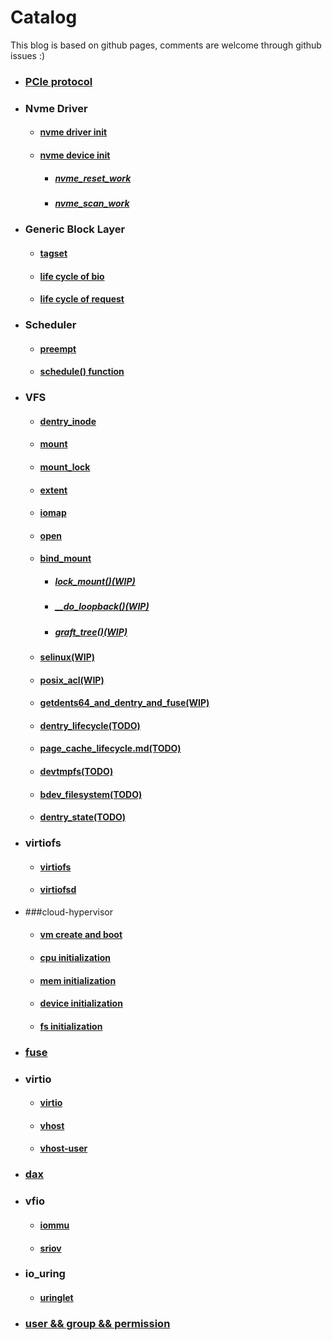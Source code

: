 # Catalog

This blog is based on github pages, comments are welcome through github issues :)

* ### [PCIe protocol](./kernel/pcie/pcie.md)
* ### Nvme Driver
    * #### [nvme driver init](./kernel/nvme/driver_init.md)
    * #### [nvme device init](./kernel/nvme/nvme_probe.md)
        * ##### [nvme_reset_work](./kernel/nvme/nvme_reset_work.md)
        * ##### [nvme_scan_work](./kernel/nvme/nvme_scan_work)
* ### Generic Block Layer
    * #### [tagset](./kernel/block/tagset.md)
    * #### [life cycle of bio](./kernel/block/bio.md)
    * #### [life cycle of request](./kernel/block/request.md)
* ### Scheduler
    * #### [preempt](./kernel/scheduler/preempt.md)
    * #### [schedule() function](./kernel/scheduler/schedule.md)
* ### VFS
    * #### [dentry_inode](./kernel/vfs/dentry_inode.md)
    * #### [mount](./kernel/vfs/mount.md)
    * #### [mount_lock](./kernel/vfs/mount_lock.md)
    * #### [extent](./kernel/vfs/extent.md)
    * #### [iomap](./kernel/vfs/iomap.md)
    * #### [open](./kernel/vfs/open.md)
    * #### [bind_mount](./kernel/vfs/bind_mount/bind_mount.md)
    	* ##### [lock_mount()(WIP)](./kernel/vfs/bind_mount/lock_mount.md)
    	* ##### [__do_loopback()(WIP)](./kernel/vfs/bind_mount/__do_loopback.md)
    	* ##### [graft_tree()(WIP)](./kernel/vfs/bind_mount/graft_tree.md)
    * #### [selinux(WIP)](./kernel/vfs/selinux.md)
    * #### [posix_acl(WIP)](./kernel/vfs/posix_acl.md)
    * #### [getdents64_and_dentry_and_fuse(WIP)](./kernel/vfs/getdents64_and_dentry_and_fuse.md)
    * #### [dentry_lifecycle(TODO)](./kernel/vfs/dentry_lifecycle.md)
    * #### [page_cache_lifecycle.md(TODO)](./kernel/vfs/page_cache_lifecycle.md)
    * #### [devtmpfs(TODO)](./kernel/vfs/devtmpfs.md)
    * #### [bdev_filesystem(TODO)](./kernel/vfs/bdev.md)
    * #### [dentry_state(TODO)](./kernel/vfs/dentry_state.md)
* ### virtiofs
    * #### [virtiofs](./kernel/virtiofs/virtiofs.md)
    * #### [virtiofsd](./kernel/virtiofs/virtiofsd.md)
* ###cloud-hypervisor 
    * #### [vm create and boot](./kernel/cloud-hypervisor/vm_create_boot.md)
    * #### [cpu initialization](./kernel/cloud-hypervisor/cpu.md)
    * #### [mem initialization](./kernel/cloud-hypervisor/mem.md)
    * #### [device initialization](./kernel/cloud-hypervisor/device.md)
    * #### [fs initialization](./kernel/cloud-hypervisor/fs.md)
* ### [fuse](./kernel/FUSE/fuse.md)
* ### virtio
    * #### [virtio](./kernel/virtio/virtio.md)
    * #### [vhost](./kernel/virtio/vhost.md)
    * #### [vhost-user](./kernel/virtio/vhost-user.md)
* ### [dax](./kernel/dax/dax.md)
* ### vfio
    * #### [iommu](./kernel/vfio/iommu.md)
    * #### [sriov](./kernel/vfio/sriov.md)
* ### io_uring
    * #### [uringlet](./kernel/io_uring/uringlet/uringlet.md)
* ### [user && group && permission](./kernel/user_group_permission.md)
